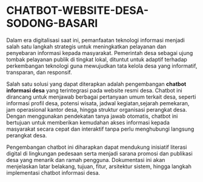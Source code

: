 # CHATBOT-WEBSITE-DESA-SODONG-BASARI

Dalam era digitalisasi saat ini, pemanfaatan teknologi informasi menjadi salah satu langkah strategis untuk meningkatkan pelayanan dan penyebaran informasi kepada masyarakat. Pemerintah desa sebagai ujung tombak pelayanan publik di tingkat lokal, dituntut untuk adaptif terhadap perkembangan teknologi guna mewujudkan tata kelola desa yang informatif, transparan, dan responsif.

Salah satu solusi yang dapat diterapkan adalah pengembangan **chatbot informasi desa** yang terintegrasi pada website resmi desa. Chatbot ini dirancang untuk menjawab berbagai pertanyaan umum terkait desa, seperti informasi profil desa, potensi wisata, jadwal kegiatan,sejarah pemekaran, jam operasional kantor desa, hingga struktur organisasi perangkat desa. Dengan menggunakan pendekatan tanya jawab otomatis, chatbot ini bertujuan untuk memberikan kemudahan akses informasi kepada masyarakat secara cepat dan interaktif tanpa perlu menghubungi langsung perangkat desa.

Pengembangan chatbot ini diharapkan dapat mendukung inisiatif literasi digital di lingkungan pedesaan serta menjadi sarana promosi dan publikasi desa yang menarik dan ramah pengguna. Dokumentasi ini akan menjelaskan latar belakang, tujuan, fitur, arsitektur sistem, hingga langkah implementasi chatbot informasi desa.
